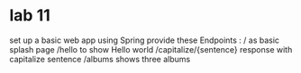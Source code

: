 # lab 11
set up a basic web app using Spring
provide these Endpoints :
/ as basic splash page
/hello to show Hello world
/capitalize/{sentence} response with capitalize sentence
/albums shows three albums


